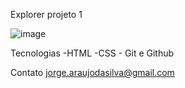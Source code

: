Explorer projeto 1

![image](https://user-images.githubusercontent.com/106777519/214183419-f669b158-54b9-4e74-ac27-f5fd6c54929c.png)

Tecnologias
-HTML -CSS - Git e Github

Contato
jorge.araujodasilva@gmail.com
